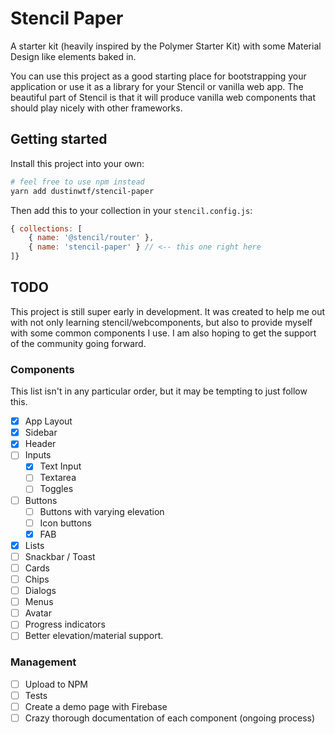 # Stencil Paper
A starter kit (heavily inspired by the Polymer Starter Kit) with some Material Design like elements baked in.

You can use this project as a good starting place for bootstrapping your application or use it as a library for your Stencil or vanilla web app. The beautiful part of Stencil is that it will produce vanilla web components that should play nicely with other frameworks.

## Getting started
Install this project into your own:

```bash
# feel free to use npm instead
yarn add dustinwtf/stencil-paper
```
Then add this to your collection in your `stencil.config.js`:
```js
{ collections: [
    { name: '@stencil/router' },
    { name: 'stencil-paper' } // <-- this one right here
]}
```

## TODO
This project is still super early in development. It was created to help me out with not only learning stencil/webcomponents, but also to provide myself with some common components I use. I am also hoping to get the support of the community going forward.

### Components
This list isn't in any particular order, but it may be tempting to just follow this.
- [x] App Layout
- [x] Sidebar
- [x] Header
- [ ] Inputs
    - [x] Text Input
    - [ ] Textarea
    - [ ] Toggles
- [ ] Buttons
    - [ ] Buttons with varying elevation
    - [ ] Icon buttons
    - [x] FAB
- [x] Lists
- [ ] Snackbar / Toast
- [ ] Cards
- [ ] Chips
- [ ] Dialogs
- [ ] Menus
- [ ] Avatar
- [ ] Progress indicators
- [ ] Better elevation/material support.

### Management
- [ ] Upload to NPM
- [ ] Tests
- [ ] Create a demo page with Firebase
- [ ] Crazy thorough documentation of each component (ongoing process)
